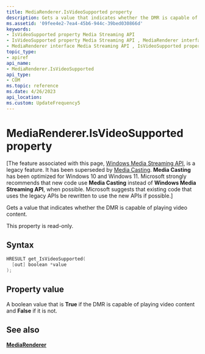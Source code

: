 ```yaml
---
title: MediaRenderer.IsVideoSupported property
description: Gets a value that indicates whether the DMR is capable of playing video content.
ms.assetid: '09fee4e2-7ea4-45b6-944c-39bed030866d'
keywords:
- IsVideoSupported property Media Streaming API
- IsVideoSupported property Media Streaming API , MediaRenderer interface
- MediaRenderer interface Media Streaming API , IsVideoSupported property
topic_type:
- apiref
api_name:
- MediaRenderer.IsVideoSupported
api_type:
- COM
ms.topic: reference
ms.date: 4/26/2023
api_location: 
ms.custom: UpdateFrequency5
---
```


# MediaRenderer.IsVideoSupported property

\[The feature associated with this page, [Windows Media Streaming API](/windows/win32/mediastreaming/media-streaming-api-portal), is a legacy feature. It has been superseded by [Media Casting](/windows/uwp/audio-video-camera/media-casting). **Media Casting** has been optimized for Windows 10 and Windows 11. Microsoft strongly recommends that new code use **Media Casting** instead of **Windows Media Streaming API**, when possible. Microsoft suggests that existing code that uses the legacy APIs be rewritten to use the new APIs if possible.\]

Gets a value that indicates whether the DMR is capable of playing video content.

This property is read-only.

## Syntax


```C++
HRESULT get_IsVideoSupported(
  [out] boolean *value
);
```



## Property value

A boolean value that is **True** if the DMR is capable of playing video content and **False** if it is not.

## See also

<dl> <dt>

[**MediaRenderer**](mediarenderer.md)
</dt> </dl>

 

 





